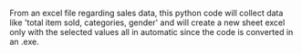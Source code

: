 From an excel file regarding sales data, this python code will collect data like 'total item sold, categories, gender' and will create a new sheet excel only with the selected values all in automatic since the code is converted in an .exe. 
